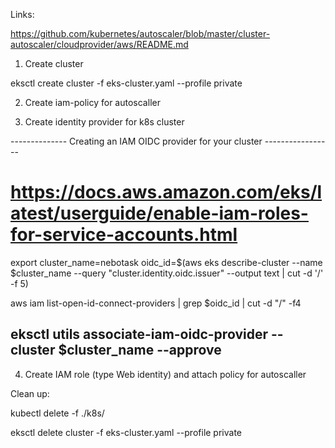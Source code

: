 Links:

https://github.com/kubernetes/autoscaler/blob/master/cluster-autoscaler/cloudprovider/aws/README.md



1. Create cluster

eksctl create cluster -f eks-cluster.yaml --profile private

2. Create iam-policy for autoscaller

3. Create identity provider for k8s cluster

-------------- Creating an IAM OIDC provider for your cluster -----------------
# https://docs.aws.amazon.com/eks/latest/userguide/enable-iam-roles-for-service-accounts.html

export cluster_name=nebotask
oidc_id=$(aws eks describe-cluster --name $cluster_name --query "cluster.identity.oidc.issuer" --output text | cut -d '/' -f 5)

aws iam list-open-id-connect-providers | grep $oidc_id | cut -d "/" -f4

eksctl utils associate-iam-oidc-provider --cluster $cluster_name --approve
------------------------------------------------------------------------


4. Create IAM role (type Web identity)  and attach policy for autoscaller







Clean up:

kubectl delete -f ./k8s/

eksctl delete cluster -f eks-cluster.yaml --profile private